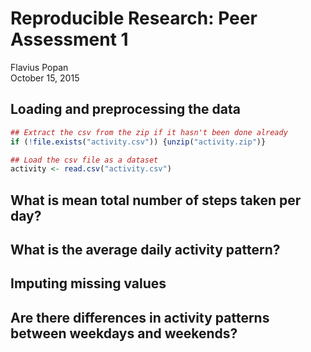 # Reproducible Research: Peer Assessment 1
Flavius Popan  
October 15, 2015  


## Loading and preprocessing the data

```r
## Extract the csv from the zip if it hasn't been done already
if (!file.exists("activity.csv")) {unzip("activity.zip")}

## Load the csv file as a dataset
activity <- read.csv("activity.csv")
```


## What is mean total number of steps taken per day?



## What is the average daily activity pattern?



## Imputing missing values



## Are there differences in activity patterns between weekdays and weekends?

